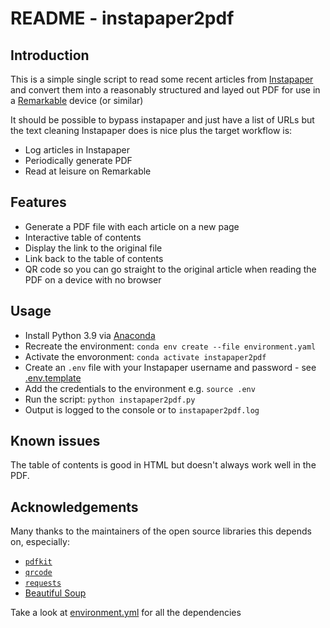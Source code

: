 # README - instapaper2pdf

## Introduction

This is a simple single script to read some recent articles from [Instapaper](https://www.instapaper.com) and convert them into a reasonably structured and layed out PDF for use in a [Remarkable](https://remarkable.com/) device (or similar)

It should be possible to bypass instapaper and just have a list of URLs but the text cleaning Instapaper does is nice plus the target workflow is:

- Log articles in Instapaper
- Periodically generate PDF
- Read at leisure on Remarkable

## Features

- Generate a PDF file with each article on a new page
- Interactive table of contents
- Display the link to the original file
- Link back to the table of contents
- QR code so you can go straight to the original article when reading the PDF on a device with no browser

## Usage

- Install Python 3.9 via [Anaconda](https://www.anaconda.com/products/individual)
- Recreate the environment: `conda env create --file environment.yaml`
- Activate the envoronment: `conda activate instapaper2pdf`
- Create an `.env` file with your Instapaper username and password - see [.env.template](./.env.template)
- Add the credentials to the environment e.g. `source .env`
- Run the script: `python instapaper2pdf.py`
- Output is logged to the console or to `instapaper2pdf.log`

## Known issues

The table of contents is good in HTML but doesn't always work well in the PDF. 

## Acknowledgements

Many thanks to the maintainers of the open source libraries this depends on, especially:

- [`pdfkit`](https://github.com/JazzCore/python-pdfkit)
- [`qrcode`](https://github.com/lincolnloop/python-qrcode)
- [`requests`](https://docs.python-requests.org/en/master/index.html)
- [Beautiful Soup](https://www.crummy.com/software/BeautifulSoup/)

Take a look at [environment.yml](./environment.yml) for all the dependencies